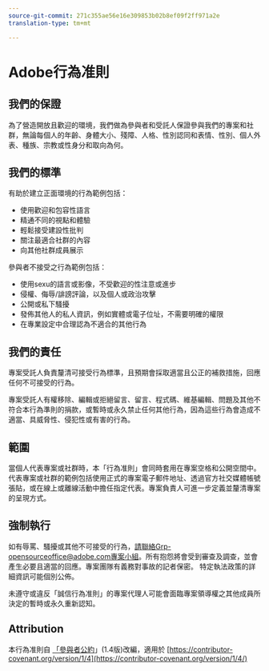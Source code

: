 ```yaml
---
source-git-commit: 271c355ae56e16e309853b02b8ef09f2ff971a2e
translation-type: tm+mt

---
```

# Adobe行為准則

## 我們的保證

為了營造開放且歡迎的環境，我們做為參與者和受託人保證參與我們的專案和社群，無論每個人的年齡、身體大小、殘障、人格、性別認同和表情、性別、個人外表、種族、宗教或性身分和取向為何。

## 我們的標準

有助於建立正面環境的行為範例包括：

* 使用歡迎和包容性語言
* 精通不同的視點和體驗
* 輕鬆接受建設性批判
* 關注最適合社群的內容
* 向其他社群成員展示

參與者不接受之行為範例包括：

* 使用sexu的語言或影像，不受歡迎的性注意或進步
* 侵權、侮辱/誹謗評論，以及個人或政治攻擊
* 公開或私下騷擾
* 發佈其他人的私人資訊，例如實體或電子位址，不需要明確的權限
* 在專業設定中合理認為不適合的其他行為

## 我們的責任

專案受託人負責釐清可接受行為標準，且預期會採取適當且公正的補救措施，回應任何不可接受的行為。

專案受託人有權移除、編輯或拒絕留言、留言、程式碼、維基編輯、問題及其他不符合本行為準則的捐款，或暫時或永久禁止任何其他行為，因為這些行為會造成不適當、具威脅性、侵犯性或有害的行為。

## 範圍

當個人代表專案或社群時，本「行為准則」會同時套用在專案空格和公開空間中。代表專案或社群的範例包括使用正式的專案電子郵件地址、透過官方社交媒體帳號張貼，或在線上或離線活動中擔任指定代表。專案負責人可進一步定義並釐清專案的呈現方式。

## 強制執行

如有辱罵、騷擾或其他不可接受的行為，請聯絡Grp-opensourceoffice@adobe.com專案小組。所有抱怨將會受到審查及調查，並會產生必要且適當的回應。專案團隊有義務對事故的記者保密。
特定執法政策的詳細資訊可能個別公佈。

未遵守或違反「誠信行為准則」的專案代理人可能會面臨專案領導權之其他成員所決定的暫時或永久重新認知。

## Attribution

本行為准則自 [「參與者公約](https://contributor-covenant.org)」(1.4版)改編，適用於 [https://contributor-covenant.org/version/1/4](https://contributor-covenant.org/version/1/4/)
